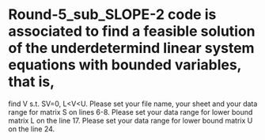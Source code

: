 # Round-5_sub_SLOPE-2 code is associated to find  a feasible solution of the underdetermind linear system equations with bounded variables, that is,
find V
s.t. SV=0,
     L<V<U.
Please set your file name, your sheet and your data range for matrix S on lines 6-8.
Please set  your data range for lower bound matrix L on the line 17.
Please set  your data range for lower bound matrix U on the line 24.
